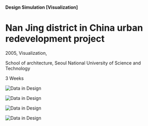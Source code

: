 #### Design Simulation [Visualization]
# Nan Jing district in China urban redevelopment project

2005, Visualization, 

School of architecture, Seoul National University of Science and Technology

3 Weeks

![Data in Design](https://namjulee.github.io/njs-lab-public/project/2005_NanJing_district_in_China_urban_redevelopment_project/2005_NanJing_district_in_China_urban_redevelopment_project.jpg)

![Data in Design](https://namjulee.github.io/njs-lab-public/project/2005_NanJing_district_in_China_urban_redevelopment_project/2005_NanJing_district_in_China_urban_redevelopment_project_01.jpg)

![Data in Design](https://namjulee.github.io/njs-lab-public/project/2005_NanJing_district_in_China_urban_redevelopment_project/2005_NanJing_district_in_China_urban_redevelopment_project_02.jpg)

![Data in Design](https://namjulee.github.io/njs-lab-public/project/2005_NanJing_district_in_China_urban_redevelopment_project/2005_NanJing_district_in_China_urban_redevelopment_project_03.jpg)

